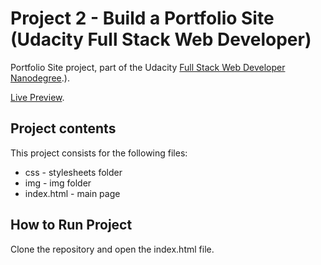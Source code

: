 # Project 2 - Build a Portfolio Site (Udacity Full Stack Web Developer)

Portfolio Site project, part of the Udacity [Full Stack Web Developer Nanodegree](https://in.udacity.com/course/full-stack-web-developer-nanodegree--nd004).).

[Live Preview](https://vmlellis.github.io/full-stack-portfolio/).

## Project contents

This project consists for the following files:

* css - stylesheets folder
* img - img folder
* index.html - main page

## How to Run Project

Clone the repository and open the index.html file.
